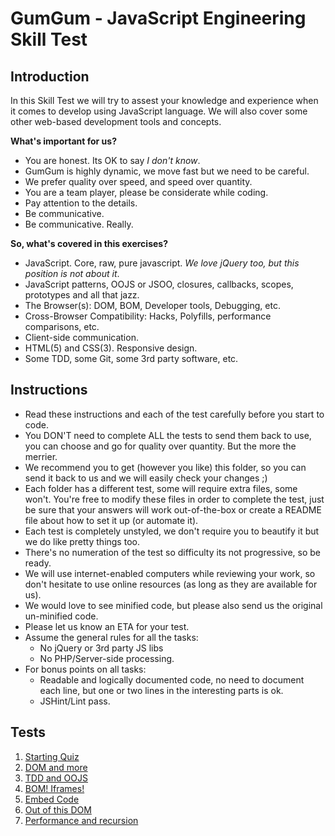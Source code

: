 GumGum - JavaScript Engineering Skill Test
==========================================

Introduction
------------

In this Skill Test we will try to assest your knowledge and experience when it comes to develop
using JavaScript language.
We will also cover some other web-based development tools and concepts.

**What's important for us?**

- You are honest. Its OK to say _I don't know_.
- GumGum is highly dynamic, we move fast but we need to be careful.
- We prefer quality over speed, and speed over quantity.
- You are a team player, please be considerate while coding.
- Pay attention to the details.
- Be communicative.
- Be communicative. Really.

**So, what's covered in this exercises?**

- JavaScript. Core, raw, pure javascript. _We love jQuery too, but this position is not about it_.
- JavaScript patterns, OOJS or JSOO, closures, callbacks, scopes, prototypes and all that jazz.
- The Browser(s): DOM, BOM, Developer tools, Debugging, etc.
- Cross-Browser Compatibility: Hacks, Polyfills, performance comparisons, etc.
- Client-side communication.
- HTML(5) and CSS(3). Responsive design.
- Some TDD, some Git, some 3rd party software, etc.

Instructions
------------

- Read these instructions and each of the test carefully before you start to code.
- You DON'T need to complete ALL the tests to send them back to use, you can choose and go for quality over quantity. But the more the merrier.
- We recommend you to get (however you like) this folder, so you can send it back to us and we will easily check your changes ;)
- Each folder has a different test, some will require extra files, some won't. You're free to modify these files in order to complete the test, just be sure that your answers will work out-of-the-box or create a README file about how to set it up (or automate it).
- Each test is completely unstyled, we don't require you to beautify it but we do like pretty things too.
- There's no numeration of the test so difficulty its not progressive, so be ready.
- We will use internet-enabled computers while reviewing your work, so don't hesitate to use online resources (as long as they are available for us).
- We would love to see minified code, but please also send us the original un-minified code.
- Please let us know an ETA for your test.
- Assume the general rules for all the tasks:
    + No jQuery or 3rd party JS libs
    + No PHP/Server-side processing.
- For bonus points on all tasks:
    + Readable and logically documented code, no need to document each line, but one or two lines in the interesting parts is ok.
    + JSHint/Lint pass.

Tests
-----

1. [Starting Quiz](./quiz)
2. [DOM and more](./polyfill)
3. [TDD and OOJS](./tdd)
4. [BOM! Iframes!](./iframe)
5. [Embed Code](./embed)
6. [Out of this DOM](./comm)
7. [Performance and recursion](./performance)

